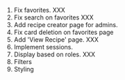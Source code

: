 1. Fix favorites. XXX
2. Fix search on favorites XXX
3. Add recipe creator page for admins.
4. Fix card deletion on favorites page
5. Add 'View Recipe' page. XXX 
6. Implement sessions.
7. Display based on roles. XXX
8. Filters
9. Styling